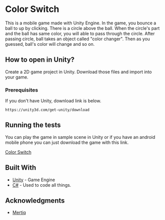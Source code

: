 # Color Switch

This is a mobile game made with Unity Engine. In the game, you bounce a ball to up by clicking. There is a circle above the ball. When the circle's part and the ball has same color, you will able to pass through the circle. After passing circle, ball takes an object called "color changer". Then as you guessed, ball's color will change and so on. 

## How to open in Unity?

Create a 2D game project in Unity. Download those files and import into your game.

### Prerequisites

If you don't have Unity, download link is below. 

```
https://unity3d.com/get-unity/download
```

## Running the tests

You can play the game in sample scene in Unity or if you have an android mobile phone you can just download the game with this link.

[Color Switch](https://play.google.com/store/apps/details?id=com.Mertiq.ColorSwitch) 


## Built With

* [Unity](https://unity.com) - Game Engine
* [C#]() - Used to code all things.

## Acknowledgments

* [Mertiq](https://github.com/Mertiq)
